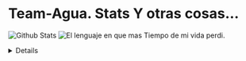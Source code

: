# Team-Agua. Stats Y otras cosas...

 ![Github Stats](https://github-readme-stats.vercel.app/api?username=ArkSourcer&count_private=true&show_icons=true&include_all_commits=true&hide_border=true&count_private=true&theme=dark)
![El lenguaje en que mas Tiempo de mi vida perdi.](https://github-readme-stats.vercel.app/api/top-langs/?username=ArkSourcer&show_icons=true&include_all_commits=true&hide_border=true&count_private=true&theme=dark&langs_count=10&layout=donut)
</details>
<details>

[![Harlok's WakaTime stats](https://github-readme-stats.vercel.app/api/wakatime?username=ArkSourcer)](https://github.com/ArkSourcer/arktik-java)

<details>
 <summary><b>Projets in Progress:</b></summary>

![Customized Card](https://github-readme-stats.vercel.app/api/pin?username=ArkSourcer\&repo=arktik-java\&title_color=fff\&icon_color=f9f9f9\&text_color=9f9f9f\&bg_color=151515)

<p align="left">
<img src="svg/t-part/Arktik-java.svg" alt="ark" style="vertical-align:top; margin:6px 4px"
<img src="svg/lang/java.svg" alt="java" style="vertical-align:top; margin:6px 4px">   
</p>
<details>

![frog](https://github.com/ArkSourcer/ArkSourcer/assets/93954648/d63dda87-b1ae-41fe-bb21-b3376eb7d270) `Ark:` Soy una rana que esperabas...

![frog](https://github.com/ArkSourcer/ArkSourcer/assets/93954648/615e1c7e-a1df-47f0-a9b2-2af56fef1c5c) Este `.png` se llama frog por razones chistosas que no contare en este `README.md`.

- La Ezquisofrenia existe. Porque si no existiera no hubiera perdido 10 minutos de mi vida Programando en `.md` y eso que no es un lenguaje... ATT: ArkSourcer.
